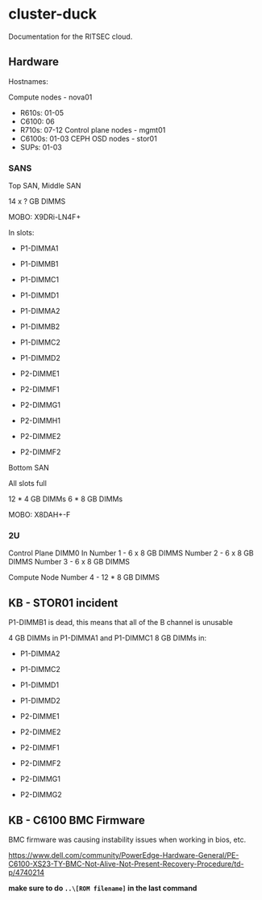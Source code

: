 # cluster-duck

Documentation for the RITSEC cloud.

## Hardware

Hostnames:

Compute nodes - nova01
- R610s: 01-05
- C6100: 06
- R710s: 07-12
Control plane nodes - mgmt01
- C6100s: 01-03
CEPH OSD nodes - stor01
- SUPs: 01-03

### SANS
Top SAN, Middle SAN

14 x ? GB DIMMS

MOBO: X9DRi-LN4F+

In slots:
- P1-DIMMA1
- P1-DIMMB1
- P1-DIMMC1
- P1-DIMMD1
- P1-DIMMA2
- P1-DIMMB2
- P1-DIMMC2
- P1-DIMMD2

- P2-DIMME1
- P2-DIMMF1
- P2-DIMMG1
- P2-DIMMH1
- P2-DIMME2
- P2-DIMMF2

Bottom SAN

All slots full

12 * 4 GB DIMMs
6 * 8 GB DIMMs

MOBO: X8DAH+-F

### 2U
Control Plane
DIMM0 In 
Number 1 - 6 x 8 GB DIMMS
Number 2 - 6 x 8 GB DIMMS
Number 3 - 6 x 8 GB DIMMS

Compute Node
Number 4 - 12 * 8 GB DIMMS

## KB - STOR01 incident
P1-DIMMB1 is dead, this means that all of the B channel is unusable

4 GB DIMMs in P1-DIMMA1 and P1-DIMMC1
8 GB DIMMs in:
- P1-DIMMA2
- P1-DIMMC2
- P1-DIMMD1
- P1-DIMMD2

- P2-DIMME1
- P2-DIMME2
- P2-DIMMF1
- P2-DIMMF2
- P2-DIMMG1
- P2-DIMMG2

## KB - C6100 BMC Firmware
BMC firmware was causing instability issues when working in bios, etc.

https://www.dell.com/community/PowerEdge-Hardware-General/PE-C6100-XS23-TY-BMC-Not-Alive-Not-Present-Recovery-Procedure/td-p/4740214

**make sure to do `..\[ROM filename]` in the last command**